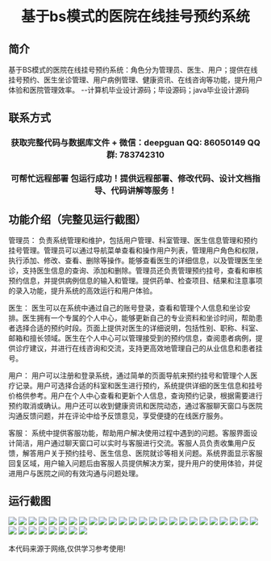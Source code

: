 <p><h1 align="center">基于bs模式的医院在线挂号预约系统</h1></p>

## 简介
基于BS模式的医院在线挂号预约系统：角色分为管理员、医生、用户；提供在线挂号预约、医生坐诊管理、用户病例管理、健康资讯、在线咨询等功能，提升用户体验和医院管理效率。    --计算机毕业设计源码；毕设源码；java毕业设计源码


## 联系方式
<p><h3 align="center">获取完整代码与数据库文件 + 微信：deepguan QQ: 86050149 QQ群: 783742310</h3></p>
<p><h3 align="center">可帮忙远程部署 包运行成功！提供远程部署、修改代码、设计文档指导、代码讲解等服务！</h3></p>

## 功能介绍（完整见运行截图）
管理员： 负责系统管理和维护，包括用户管理、科室管理、医生信息管理和预约挂号管理。管理员可以通过导航菜单查看和操作用户列表，管理用户角色和权限，执行添加、修改、查看、删除等操作。能够查看医生的详细信息，以及管理医生坐诊，支持医生信息的查询、添加和删除。管理员还负责管理预约挂号，查看和审核预约信息，并提供病例信息的输入和管理。提供药单、检查项目、结果和注意事项的录入功能，提升系统的高效运行和用户体验。

医生： 医生可以在系统中通过自己的账号登录，查看和管理个人信息和坐诊安排。医生拥有一个专属的个人中心，能够更新自己的专业资料和坐诊时间，帮助患者选择合适的预约时段。页面上提供对医生的详细说明，包括性别、职称、科室、邮箱和擅长领域。医生在个人中心可以管理接受到的预约信息，查阅患者病例，提供诊疗建议，并进行在线咨询和交流，支持更高效地管理自己的从业信息和患者挂号。

用户： 用户可以注册和登录系统，通过简单的页面导航来预约挂号和管理个人医疗记录。用户可选择合适的科室和医生进行预约，系统提供详细的医生信息和挂号价格供参考。用户在个人中心查看和更新个人信息，查询预约记录，根据需要进行预约取消或确认。用户还可以收到健康资讯和医院动态，通过客服聊天窗口与医院沟通反馈问题，并在评论中给予反馈意见，享受便捷的在线医疗服务。

客服： 系统中提供客服功能，帮助用户解决使用过程中遇到的问题。客服界面设计简洁，用户通过聊天窗口可以实时与客服进行交流。客服人员负责收集用户反馈，解答用户关于预约挂号、医生信息、医院就诊等相关问题。系统界面显示客服回复区域，用户输入问题后由客服人员提供解决方案，提升用户的使用体验，并促进用户与医院之间的有效沟通与问题处理。


## 运行截图
![](https://bs-1329754181.cos.ap-shanghai.myqcloud.com/ssm/HospitalOnlineAppointmentSystem/img/001.jpg)
![](https://bs-1329754181.cos.ap-shanghai.myqcloud.com/ssm/HospitalOnlineAppointmentSystem/img/002.jpg)
![](https://bs-1329754181.cos.ap-shanghai.myqcloud.com/ssm/HospitalOnlineAppointmentSystem/img/003.jpg)
![](https://bs-1329754181.cos.ap-shanghai.myqcloud.com/ssm/HospitalOnlineAppointmentSystem/img/004.jpg)
![](https://bs-1329754181.cos.ap-shanghai.myqcloud.com/ssm/HospitalOnlineAppointmentSystem/img/005.jpg)
![](https://bs-1329754181.cos.ap-shanghai.myqcloud.com/ssm/HospitalOnlineAppointmentSystem/img/006.jpg)
![](https://bs-1329754181.cos.ap-shanghai.myqcloud.com/ssm/HospitalOnlineAppointmentSystem/img/007.jpg)
![](https://bs-1329754181.cos.ap-shanghai.myqcloud.com/ssm/HospitalOnlineAppointmentSystem/img/008.jpg)
![](https://bs-1329754181.cos.ap-shanghai.myqcloud.com/ssm/HospitalOnlineAppointmentSystem/img/009.jpg)
![](https://bs-1329754181.cos.ap-shanghai.myqcloud.com/ssm/HospitalOnlineAppointmentSystem/img/010.jpg)
![](https://bs-1329754181.cos.ap-shanghai.myqcloud.com/ssm/HospitalOnlineAppointmentSystem/img/011.jpg)
![](https://bs-1329754181.cos.ap-shanghai.myqcloud.com/ssm/HospitalOnlineAppointmentSystem/img/012.jpg)
![](https://bs-1329754181.cos.ap-shanghai.myqcloud.com/ssm/HospitalOnlineAppointmentSystem/img/013.jpg)
![](https://bs-1329754181.cos.ap-shanghai.myqcloud.com/ssm/HospitalOnlineAppointmentSystem/img/014.jpg)
![](https://bs-1329754181.cos.ap-shanghai.myqcloud.com/ssm/HospitalOnlineAppointmentSystem/img/015.jpg)
![](https://bs-1329754181.cos.ap-shanghai.myqcloud.com/ssm/HospitalOnlineAppointmentSystem/img/016.jpg)
![](https://bs-1329754181.cos.ap-shanghai.myqcloud.com/ssm/HospitalOnlineAppointmentSystem/img/017.jpg)
![](https://bs-1329754181.cos.ap-shanghai.myqcloud.com/ssm/HospitalOnlineAppointmentSystem/img/018.jpg)
![](https://bs-1329754181.cos.ap-shanghai.myqcloud.com/ssm/HospitalOnlineAppointmentSystem/img/019.jpg)
![](https://bs-1329754181.cos.ap-shanghai.myqcloud.com/ssm/HospitalOnlineAppointmentSystem/img/020.jpg)
![](https://bs-1329754181.cos.ap-shanghai.myqcloud.com/ssm/HospitalOnlineAppointmentSystem/img/021.jpg)
![](https://bs-1329754181.cos.ap-shanghai.myqcloud.com/ssm/HospitalOnlineAppointmentSystem/img/022.jpg)
![](https://bs-1329754181.cos.ap-shanghai.myqcloud.com/ssm/HospitalOnlineAppointmentSystem/img/023.jpg)
![](https://bs-1329754181.cos.ap-shanghai.myqcloud.com/ssm/HospitalOnlineAppointmentSystem/img/024.jpg)
![](https://bs-1329754181.cos.ap-shanghai.myqcloud.com/ssm/HospitalOnlineAppointmentSystem/img/025.jpg)
![](https://bs-1329754181.cos.ap-shanghai.myqcloud.com/ssm/HospitalOnlineAppointmentSystem/img/026.jpg)
![](https://bs-1329754181.cos.ap-shanghai.myqcloud.com/ssm/HospitalOnlineAppointmentSystem/img/027.jpg)
![](https://bs-1329754181.cos.ap-shanghai.myqcloud.com/ssm/HospitalOnlineAppointmentSystem/img/028.jpg)
![](https://bs-1329754181.cos.ap-shanghai.myqcloud.com/ssm/HospitalOnlineAppointmentSystem/img/029.jpg)
![](https://bs-1329754181.cos.ap-shanghai.myqcloud.com/ssm/HospitalOnlineAppointmentSystem/img/030.jpg)
![](https://bs-1329754181.cos.ap-shanghai.myqcloud.com/ssm/HospitalOnlineAppointmentSystem/img/031.jpg)
![](https://bs-1329754181.cos.ap-shanghai.myqcloud.com/ssm/HospitalOnlineAppointmentSystem/img/032.jpg)
![](https://bs-1329754181.cos.ap-shanghai.myqcloud.com/ssm/HospitalOnlineAppointmentSystem/img/033.jpg)

<p>本代码来源于网络,仅供学习参考使用!</p>
